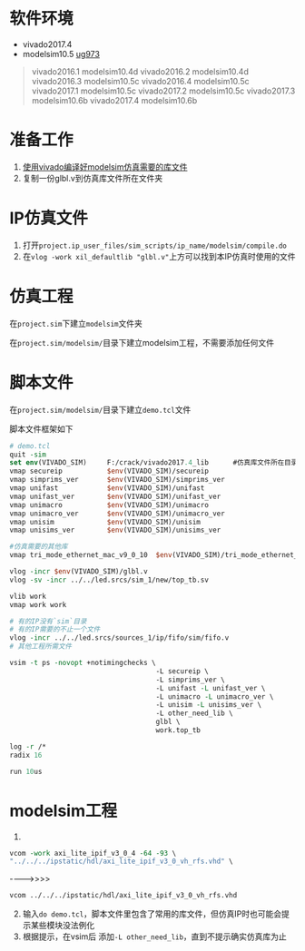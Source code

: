 # 软件环境
* vivado2017.4
* modelsim10.5
[ug973](https://www.xilinx.com/support/documentation/sw_manuals/xilinx2017_1/ug973-vivado-release-notes-install-license.pdf)
> vivado2016.1 modelsim10.4d
> vivado2016.2 modelsim10.4d
> vivado2016.3 modelsim10.5c
> vivado2016.4 modelsim10.5c
> vivado2017.1 modelsim10.5c
> vivado2017.2 modelsim10.5c
> vivado2017.3 modelsim10.6b
> vivado2017.4 modelsim10.6b

# 准备工作
1. [使用vivado编译好modelsim仿真需要的库文件](http://blog.163.com/hardware_engineer/blog/static/25836606620168141519404?ignoreua)
2. 复制一份glbl.v到仿真库文件所在文件夹

# IP仿真文件
1. 打开`project.ip_user_files/sim_scripts/ip_name/modelsim/compile.do`
2. 在`vlog -work xil_defaultlib "glbl.v"`上方可以找到本IP仿真时使用的文件

# 仿真工程
在`project.sim`下建立`modelsim`文件夹

在`project.sim/modelsim/`目录下建立modelsim工程，不需要添加任何文件

# 脚本文件
在`project.sim/modelsim/`目录下建立`demo.tcl`文件

脚本文件框架如下
```tcl
# demo.tcl
quit -sim
set env(VIVADO_SIM)     F:/crack/vivado2017.4_lib      #仿真库文件所在目录
vmap secureip           $env(VIVADO_SIM)/secureip
vmap simprims_ver       $env(VIVADO_SIM)/simprims_ver
vmap unifast            $env(VIVADO_SIM)/unifast
vmap unifast_ver        $env(VIVADO_SIM)/unifast_ver
vmap unimacro           $env(VIVADO_SIM)/unimacro
vmap unimacro_ver       $env(VIVADO_SIM)/unimacro_ver
vmap unisim             $env(VIVADO_SIM)/unisim
vmap unisims_ver        $env(VIVADO_SIM)/unisims_ver

#仿真需要的其他库
vmap tri_mode_ethernet_mac_v9_0_10  $env(VIVADO_SIM)/tri_mode_ethernet_mac_v9_0_10

vlog -incr $env(VIVADO_SIM)/glbl.v
vlog -sv -incr ../../led.srcs/sim_1/new/top_tb.sv

vlib work
vmap work work

# 有的IP没有`sim`目录
# 有的IP需要的不止一个文件
vlog -incr ../../led.srcs/sources_1/ip/fifo/sim/fifo.v 
# 其他工程所需文件

vsim -t ps -novopt +notimingchecks \
                                    -L secureip \
                                    -L simprims_ver \
                                    -L unifast -L unifast_ver \
                                    -L unimacro -L unimacro_ver \
                                    -L unisim -L unisims_ver \
                                    -L other_need_lib \
                                    glbl \
                                    work.top_tb

log -r /*
radix 16

run 10us
```

# modelsim工程
1. 
```tcl
vcom -work axi_lite_ipif_v3_0_4 -64 -93 \
"../../../ipstatic/hdl/axi_lite_ipif_v3_0_vh_rfs.vhd" \
```
---->>>>
```tcl
vcom ../../../ipstatic/hdl/axi_lite_ipif_v3_0_vh_rfs.vhd
```


2. 输入`do demo.tcl`，脚本文件里包含了常用的库文件，但仿真IP时也可能会提示某些模块没法例化
3. 根据提示，在vsim后 添加`-L other_need_lib`，直到不提示确实仿真库为止
